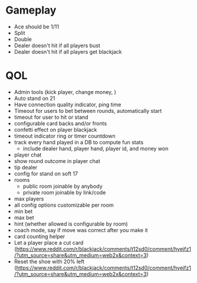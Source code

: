 # Gameplay
- Ace should be 1/11
- Split
- Double
- Dealer doesn't hit if all players bust
- Dealer doesn't hit if all players get blackjack

# QOL
- Admin tools (kick player, change money, )
- Auto stand on 21
- Have connection quality indicator, ping time
- Timeout for users to bet between rounds, automatically start
- timeout for user to hit or stand
- configurable card backs and/or fronts
- confetti effect on player blackjack
- timeout indicator ring or timer countdown
- track every hand played in a DB to compute fun stats
  - include dealer hand, player hand, player id, and money won
- player chat
- show round outcome in player chat
- tip dealer
- config for stand on soft 17
- rooms
  - public room joinable by anybody
  - private room joinable by link/code
- max players
- all config options customizable per room
- min bet
- max bet
- hint (whether allowed is configurable by room)
- coach mode, say if move was correct after you make it
- card counting helper
- Let a player place a cut card (https://www.reddit.com/r/blackjack/comments/t12sd0/comment/hyejfz1/?utm_source=share&utm_medium=web2x&context=3)
- Reset the shoe with 20% left (https://www.reddit.com/r/blackjack/comments/t12sd0/comment/hyejfz1/?utm_source=share&utm_medium=web2x&context=3)
